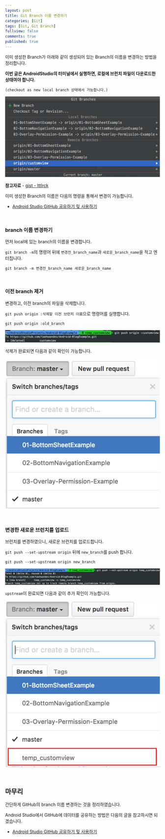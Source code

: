 ```yaml
---
layout: post
title: Git Branch 이름 변경하기
categories: [Git]
tags: [Git, Git Branch]
fullview: false
comments: true
published: true
---
```


 이미 생성한 Branch가 아래와 같이 생성되어 있는 Branch의 이름을 변경하는 방법을 정리합니다.

 **이번 글은 AndroidStudio의 터미널에서 실행하면, 로컬에 브런치 파일이 다운로드한 상태여야 합니다.**

 `(checkout as new local branch 상태에서 가능합니다.)`

![branch-01]

**참고자료** - [gist - lttlrck](https://gist.github.com/lttlrck/9628955)

 이미 생성한 Branch의 이름은 다음의 명령을 통해서 변경이 가능합니다.

 - [Android Studio GitHub 공유하기 및 사용하기](http://thdev.tech/androiddev/2016/09/13/Android-Studio-GitHub-Share.html)


<br />

### branch 이름 변경하기

먼저 local에 있는 branch의 이름을 변경합니다.

`git branch -m`의 명령어 뒤에 `변경전_branch_name`과 `새로운_branch_name`을 적고 엔터칩니다.

```
git branch -m 변경전_branch_name 새로운_branch_name
```


<br />

### 이전 branch 제거

변경하고, 이전 branch의 파일을 삭제합니다.

`git push origin :삭제할 이전 브런치 이름`으로 명령어를 실행합니다.

```
git push origin :old_branch
```

![branch-02]

삭제가 완료되면 다음과 같이 확인이 가능합니다.

![branch-03]


<br />

### 변경한 새로운 브런치를 업로드

브런치를 변경하였으니, 새로운 브런치를 업로드합니다.

`git push --set-upstream origin` 뒤에 `new_branch`를 push 합니다.

```
git push --set-upstream origin new_branch
```

![branch-04]

`upstream`이 완료되면 다음과 같이 추가 확인이 가능합니다.

![branch-05]



<br />

## 마무리

간단하게 GitHub의 branch 이름 변경하는 것을 정리하였습니다.

Android Studio에서 GitHub에 데이터를 공유하는 방법은 다음의 글을 참고하시면 되겠습니다.

- [Android Studio GitHub 공유하기 및 사용하기](http://thdev.tech/androiddev/2016/09/13/Android-Studio-GitHub-Share.html)



 [branch-01]: /images/2016/2016-12-19-Git-Branch-Name-Change/branch-01.png
[branch-02]: /images/2016/2016-12-19-Git-Branch-Name-Change/branch-02.png
[branch-03]: /images/2016/2016-12-19-Git-Branch-Name-Change/branch-03.png
[branch-04]: /images/2016/2016-12-19-Git-Branch-Name-Change/branch-04.png
[branch-05]: /images/2016/2016-12-19-Git-Branch-Name-Change/branch-05.png
